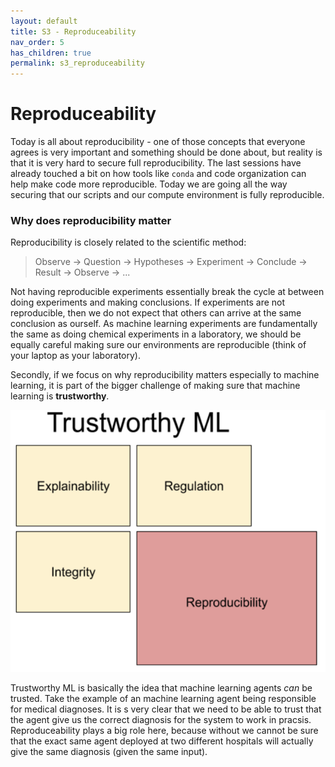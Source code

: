 ```yaml
---
layout: default
title: S3 - Reproduceability
nav_order: 5
has_children: true
permalink: s3_reproduceability
---
```


# Reproduceability

Today is all about reproducibility - one of those concepts that everyone agrees is very important and something should be done about, but reality is that it is very hard to secure full reproducibility. The last sessions have already touched a bit on how tools like `conda` and code organization can help make code more reproducible. Today we are going all the way securing that our scripts and our compute environment is fully reproducible. 

### Why does reproducibility matter
Reproducibility is closely related to the scientific method: 

> Observe -> Question -> Hypotheses -> Experiment -> Conclude -> Result -> Observe -> ...

Not having reproducible experiments essentially break the cycle at between doing experiments and making conclusions. If experiments are not reproducible, then we do not expect that others can arrive at the same conclusion as ourself. As machine learning experiments are fundamentally the same as doing chemical experiments in a laboratory, we should be equally careful making sure our environments are reproducible (think of your laptop as your laboratory).

Secondly, if we focus on why reproducibility matters especially to machine learning, it is part of the bigger challenge of making sure that machine learning is **trustworthy**.

<p align="center">
  <img src="../figures/trustworthy_ml.png" width="600" title="All credit to <https://towardsdatascience.com/reproducible-machine-learning-cf1841606805>">
</p>

Trustworthy ML is basically the idea that machine learning agents *can* be trusted. Take the example of an machine learning agent being responsible for medical diagnoses. It is s very clear that we need to be able to trust that the agent give us the correct diagnosis for the system to work in pracsis. Reproduceability plays a big role here, because without we cannot be sure that the exact same agent deployed at two different hospitals will actually give the same diagnosis (given the same input).
